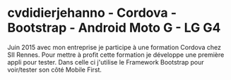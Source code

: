 # cvdidierjehanno - Cordova - Bootstrap - Android Moto G - LG G4

Juin 2015 avec mon entreprise je participe à une formation Cordova chez SII Rennes. 
Pour mettre à profit cette formation je développe une première appli pour tester. 
Dans celle ci j'utilise le Framework Bootstrap pour voir/tester son côté Mobile First.
